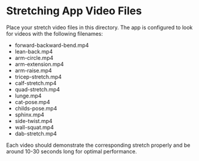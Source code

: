 # Stretching App Video Files

Place your stretch video files in this directory. The app is configured to look for videos with the following filenames:

- forward-backward-bend.mp4
- lean-back.mp4
- arm-circle.mp4
- arm-extension.mp4
- arm-raise.mp4
- tricep-stretch.mp4
- calf-stretch.mp4
- quad-stretch.mp4
- lunge.mp4
- cat-pose.mp4
- childs-pose.mp4
- sphinx.mp4
- side-twist.mp4
- wall-squat.mp4
- dab-stretch.mp4

Each video should demonstrate the corresponding stretch properly and be around 10-30 seconds long for optimal performance.
